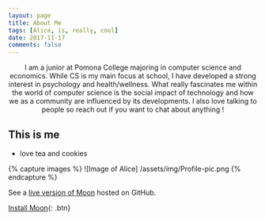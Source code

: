 ```yaml
---
layout: page
title: About Me
tags: [Alice, is, really, cool]
date: 2017-11-17
comments: false
---
```

    
<center>I am a junior at Pomona College majoring in computer science and economics. While CS is my main focus at school, I have developed a strong interest in psychology and health/wellness. What really fascinates me within the world of computer science is the social impact of technology and how we as a community are influenced by its developments. I also love talking to people so reach out if you want to chat about anything ! </center>

## This is me 
* love tea and cookies

{% capture images %}
    ![Image of Alice]
    /assets/img/Profile-pic.png
{% endcapture %}


See a [live version of Moon](http://taylantatli.github.io/Moon) hosted on GitHub.
      
[Install Moon](https://github.com/TaylanTatli/Moon){: .btn}
